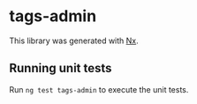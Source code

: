 # tags-admin

This library was generated with [Nx](https://nx.dev).

## Running unit tests

Run `ng test tags-admin` to execute the unit tests.
